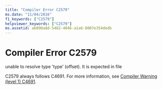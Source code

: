 ```yaml
---
title: "Compiler Error C2579"
ms.date: "11/04/2016"
f1_keywords: ["C2579"]
helpviewer_keywords: ["C2579"]
ms.assetid: ab090a8d-5462-4046-a1a6-8007e354dedb
---
```

# Compiler Error C2579

unable to resolve type 'type' (offset). It is expected in file

C2579 always follows C4691. For more information, see [Compiler Warning (level 1) C4691](../../error-messages/compiler-warnings/compiler-warning-level-1-c4691.md).
